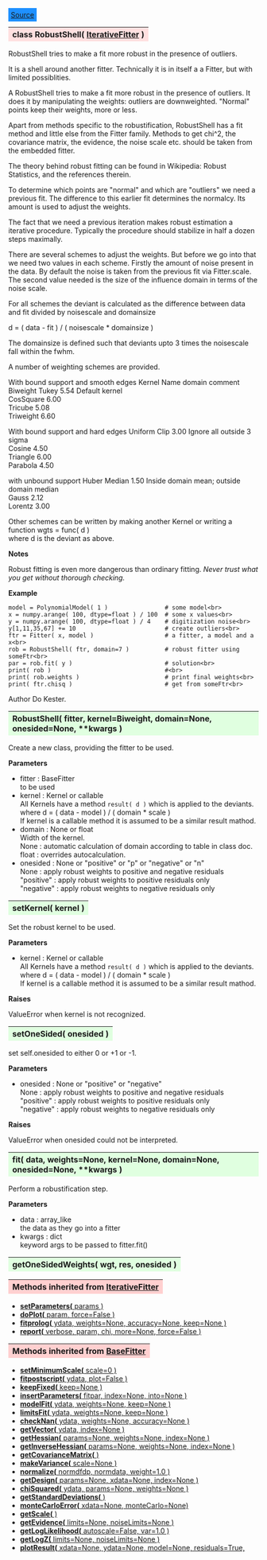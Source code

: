 ---
---

<div class="button">
  <span style="background-color: DodgerBlue; color: White;  border:5px solid DodgerBlue">
<a href=https://github.com/dokester/BayesicFitting/blob/master/BayesicFitting/source/RobustShell.py target=_blank>Source</a></span></div>

<a name="RobustShell"></a>
<table><thead style="background-color:#FFE0E0; width:100%"><tr><th style="text-align:left">
<strong>class RobustShell(</strong> <a href="./IterativeFitter.html">IterativeFitter</a> )
</th></tr></thead></table>
<p>

RobustShell tries to make a fit more robust in the presence of outliers.

It is a shell around another fitter. Technically it is in itself a
a Fitter, but with limited possiblities.

A RobustShell tries to make a fit more robust in the presence of outliers.
It does it by manipulating the weights: outliers are
downweighted. "Normal" points keep their weights, more or less.

Apart from methods specific to the robustification, RobustShell has a fit method
and little else from the Fitter family. Methods to get chi^2,
the covariance matrix, the evidence, the noise scale etc. should be taken from
the embedded fitter.

The theory behind robust fitting can be found in Wikipedia: Robust Statistics,
and the references therein.

To determine which points are "normal" and which are "outliers" we
need a previous fit. The difference to this earlier fit determines
the normalcy. Its amount is used to adjust the weights.

The fact that we need a previous iteration makes robust estimation a
iterative procedure.
Typically the procedure should stabilize in half a dozen steps maximally.

There are several schemes to adjust the weights. But before we go into that
we need two values in each scheme.
Firstly the amount of noise present in the data. By default the noise
is taken from the previous fit via Fitter.scale.
The second value needed is the size of the influence domain in terms
of the noise scale.

For all schemes the deviant is calculated as the difference
between data and fit divided by noisescale and domainsize

d = ( data - fit ) / ( noisescale * domainsize )

The domainsize is defined such that deviants upto 3 times the noisescale fall
within the fwhm.

A number of weighting schemes are provided.

With bound support and smooth edges
   Kernel       Name        domain      comment<br>
   Biweight     Tukey         5.54      Default kernel<br>
   CosSquare                  6.00<br>
   Tricube                    5.08<br>
   Triweight                  6.60<br>

With bound support and hard edges
   Uniform      Clip          3.00      Ignore all outside 3 sigma<br>
   Cosine                     4.50<br>
   Triangle                   6.00<br>
   Parabola                   4.50<br>

with unbound support
   Huber        Median        1.50      Inside domain mean; outside domain median<br>
   Gauss                      2.12<br>
   Lorentz                    3.00<br>

Other schemes can be written by making another Kernel or writing a function
    wgts = func( d )<br>
where d is the deviant as above.


<b>Notes</b>

Robust fitting is even more dangerous than ordinary fitting.
*Never trust what you get without thorough checking.*

<b>Example</b>

    model = PolynomialModel( 1 )                # some model<br>
    x = numpy.arange( 100, dtype=float ) / 100  # some x values<br>
    y = numpy.arange( 100, dtype=float ) / 4    # digitization noise<br>
    y[1,11,35,67] += 10                         # create outliers<br>
    ftr = Fitter( x, model )                    # a fitter, a model and a x<br>
    rob = RobustShell( ftr, domain=7 )          # robust fitter using someFtr<br>
    par = rob.fit( y )                          # solution<br>
    print( rob )                                #<br>
    print( rob.weights )                        # print final weights<br>
    print( ftr.chisq )                          # get from someFtr<br>

Author       Do Kester.


<a name="RobustShell"></a>
<table><thead style="background-color:#E0FFE0; width:100%"><tr><th style="text-align:left">
<strong>RobustShell(</strong> fitter, kernel=Biweight, domain=None, onesided=None, **kwargs )
</th></tr></thead></table>
<p>

Create a new class, providing the fitter to be used.

<b>Parameters</b>

* fitter  :  BaseFitter<br>
     to be used<br>
* kernel  :  Kernel or callable<br>
    All Kernels have a method `result( d )` which is applied to the deviants.<br>
    where d = ( data - model ) / ( domain * scale )<br>
    If kernel is a callable method it is assumed to be a similar result mathod.<br>
* domain  :  None or float<br>
    Width of the kernel.<br>
    None : automatic calculation of domain according to table in class doc.<br>
    float : overrides autocalculation.<br>
* onesided  :  None or "positive" or "p" or "negative" or "n"<br>
    None : apply robust weights to positive and negative residuals<br>
    "positive" : apply robust weights to positive residuals only<br>
    "negative" : apply robust weights to negative residuals only<br>


<a name="setKernel"></a>
<table><thead style="background-color:#E0FFE0; width:100%"><tr><th style="text-align:left">
<strong>setKernel(</strong> kernel ) 
</th></tr></thead></table>
<p>

Set the robust kernel to be used.

<b>Parameters</b>

* kernel  :  Kernel or callable<br>
    All Kernels have a method `result( d )` which is applied to the deviants.<br>
    where d = ( data - model ) / ( domain * scale )<br>
    If kernel is a callable method it is assumed to be a similar result mathod.<br>

<b>Raises</b>

ValueError when kernel is not recognized.


<a name="setOneSided"></a>
<table><thead style="background-color:#E0FFE0; width:100%"><tr><th style="text-align:left">
<strong>setOneSided(</strong> onesided ) 
</th></tr></thead></table>
<p>

set self.onesided to either 0 or +1 or -1.

<b>Parameters</b>

* onesided  :  None or "positive" or "negative"<br>
    None : apply robust weights to positive and negative residuals<br>
    "positive" : apply robust weights to positive residuals only<br>
    "negative" : apply robust weights to negative residuals only<br>

<b>Raises</b>

ValueError when onesided could not be interpreted.


<a name="fit"></a>
<table><thead style="background-color:#E0FFE0; width:100%"><tr><th style="text-align:left">
<strong>fit(</strong> data, weights=None, kernel=None, domain=None, onesided=None, **kwargs ) 
</th></tr></thead></table>
<p>

Perform a robustification step.

<b>Parameters</b>

* data  :  array_like<br>
    the data as they go into a fitter<br>
* kwargs  :  dict<br>
    keyword args to be passed to fitter.fit()

<a name="getOneSidedWeights"></a>
<table><thead style="background-color:#E0FFE0; width:100%"><tr><th style="text-align:left">
<strong>getOneSidedWeights(</strong> wgt, res, onesided ) 
</th></tr></thead></table>
<p>
<table><thead style="background-color:#FFD0D0; width:100%"><tr><th style="text-align:left">
<strong>Methods inherited from</strong> <a href="./IterativeFitter.html">IterativeFitter</a></th></tr></thead></table>


* [<strong>setParameters(</strong> params )](./IterativeFitter.md#setParameters)
* [<strong>doPlot(</strong> param, force=False )](./IterativeFitter.md#doPlot)
* [<strong>fitprolog(</strong> ydata, weights=None, accuracy=None, keep=None ) ](./IterativeFitter.md#fitprolog)
* [<strong>report(</strong> verbose, param, chi, more=None, force=False ) ](./IterativeFitter.md#report)


<table><thead style="background-color:#FFD0D0; width:100%"><tr><th style="text-align:left">
<strong>Methods inherited from</strong> <a href="./BaseFitter.html">BaseFitter</a></th></tr></thead></table>


* [<strong>setMinimumScale(</strong> scale=0 ) ](./BaseFitter.md#setMinimumScale)
* [<strong>fitpostscript(</strong> ydata, plot=False ) ](./BaseFitter.md#fitpostscript)
* [<strong>keepFixed(</strong> keep=None ) ](./BaseFitter.md#keepFixed)
* [<strong>insertParameters(</strong> fitpar, index=None, into=None ) ](./BaseFitter.md#insertParameters)
* [<strong>modelFit(</strong> ydata, weights=None, keep=None )](./BaseFitter.md#modelFit)
* [<strong>limitsFit(</strong> ydata, weights=None, keep=None ) ](./BaseFitter.md#limitsFit)
* [<strong>checkNan(</strong> ydata, weights=None, accuracy=None )](./BaseFitter.md#checkNan)
* [<strong>getVector(</strong> ydata, index=None )](./BaseFitter.md#getVector)
* [<strong>getHessian(</strong> params=None, weights=None, index=None )](./BaseFitter.md#getHessian)
* [<strong>getInverseHessian(</strong> params=None, weights=None, index=None )](./BaseFitter.md#getInverseHessian)
* [<strong>getCovarianceMatrix(</strong> )](./BaseFitter.md#getCovarianceMatrix)
* [<strong>makeVariance(</strong> scale=None )](./BaseFitter.md#makeVariance)
* [<strong>normalize(</strong> normdfdp, normdata, weight=1.0 ) ](./BaseFitter.md#normalize)
* [<strong>getDesign(</strong> params=None, xdata=None, index=None )](./BaseFitter.md#getDesign)
* [<strong>chiSquared(</strong> ydata, params=None, weights=None )](./BaseFitter.md#chiSquared)
* [<strong>getStandardDeviations(</strong> )](./BaseFitter.md#getStandardDeviations)
* [<strong>monteCarloError(</strong> xdata=None, monteCarlo=None)](./BaseFitter.md#monteCarloError)
* [<strong>getScale(</strong> )](./BaseFitter.md#getScale)
* [<strong>getEvidence(</strong> limits=None, noiseLimits=None )](./BaseFitter.md#getEvidence)
* [<strong>getLogLikelihood(</strong> autoscale=False, var=1.0 ) ](./BaseFitter.md#getLogLikelihood)
* [<strong>getLogZ(</strong> limits=None, noiseLimits=None )](./BaseFitter.md#getLogZ)
* [<strong>plotResult(</strong> xdata=None, ydata=None, model=None, residuals=True,](./BaseFitter.md#plotResult)

